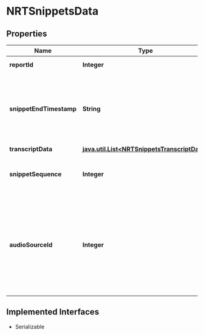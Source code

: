 

# NRTSnippetsData


## Properties

Name | Type | Description | Notes
------------ | ------------- | ------------- | -------------
**reportId** | **Integer** | The unique ID for an event. |  [optional]
**snippetEndTimestamp** | **String** | The snippet end time is calculated based off the endTime in the snippetData section and the recordingStartTime from the calls endpoint. |  [optional]
**transcriptData** | [**java.util.List&lt;NRTSnippetsTranscriptData&gt;**](NRTSnippetsTranscriptData.md) |  |  [optional]
**snippetSequence** | **Integer** | The sequence number of the snippet from the start of the current call.  |  [optional]
**audioSourceId** | **Integer** | The Unique ID for an Internal recording specific to reportID. For example, ReportID X would have multiple recordings from a different source (dial-in or webcast). One ReportID can have multiple AudioSourceIDs. |  [optional]


## Implemented Interfaces

* Serializable


